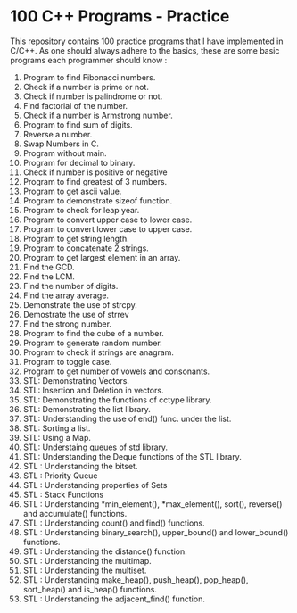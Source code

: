 # **100 C++ Programs - Practice**

This repository contains 100 practice programs that I have implemented in C/C++. As one should always adhere to the basics, these are some basic programs each programmer should know :

1. Program to find Fibonacci numbers.
2. Check if a number is prime or not.
3. Check if number is palindrome or not.
4. Find factorial of the number.
5. Check if a number is Armstrong number.
6. Program to find sum of digits.
7. Reverse a number.
8. Swap Numbers in C.
9. Program without main.
10. Program for decimal to binary.
11. Check if number is positive or negative
12. Program to find greatest of 3 numbers.
13. Program to get ascii value.
14. Program to demonstrate sizeof function.
15. Program to check for leap year.
16. Program to convert upper case to lower case.
17. Program to convert lower case to upper case.
18. Program to get string length.
19. Program to concatenate 2 strings.
20. Program to get largest element in an array.
21. Find the GCD.
22. Find the LCM.
23. Find the number of digits.
24. Find the array average.
25. Demonstrate the use of strcpy.
26. Demostrate the use of strrev
27. Find the strong number.
28. Program to find the cube of a number.
29. Program to generate random number.
30. Program to check if strings are anagram.
31. Program to toggle case.
32. Program to get number of vowels and consonants.
33. STL: Demonstrating Vectors.
34. STL: Insertion and Deletion in vectors.
35. STL: Demonstrating the functions of cctype library.
36. STL: Demonstrating the list library.
37. STL: Understanding the use of end() func. under the list.
38. STL: Sorting a list.
39. STL: Using a Map.
40. STL: Understaing queues of std library.
41. STL: Understanding the Deque functions of the STL library.
42. STL : Understanding the bitset.
43. STL : Priority Queue
44. STL : Understanding properties of Sets
45. STL : Stack Functions
46. STL : Understanding *min_element(), *max_element(), sort(), reverse() and accumulate() functions. 
47. STL : Understanding count() and find() functions.
48. STL : Understanding binary_search(), upper_bound() and lower_bound() functions.
49. STL : Understanding the distance() function.
50. STL : Understanding the multimap.
51. STL : Understanding the multiset.
52. STL : Understanding make_heap(), push_heap(), pop_heap(), sort_heap() and is_heap() functions. 
53. STL : Understanding the adjacent_find() function.
